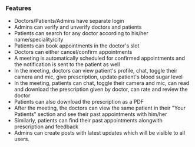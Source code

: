 
### Features
- Doctors/Patients/Admins have separate login
- Admins can verify and unverify doctors and patients
- Patients can search for any doctor according to his/her name/speciality/city
- Patients can book appointments in the doctor's slot
- Doctors can either cancel/confirm appointments
- A meeting is automatically scheduled for confirmed appointments and the notification is sent to the patient as well
- In the meeting, doctors can view patient's profile, chat, toggle their camera and mic, give prescription, update patient's blood sugar level
- In the meeting, patients can chat, toggle their camera and mic, can read and download the prescription given by doctor, can rate and review the doctor
- Patients can also download the prescription as a PDF
- After the meeting, the doctors can view the same patient in their "Your Patients" section and see their past appointments with him/her
- Similarly, patients can find their past appointments alongwith prescription and feedback
- Admins can create posts with latest updates which will be visible to all users.
